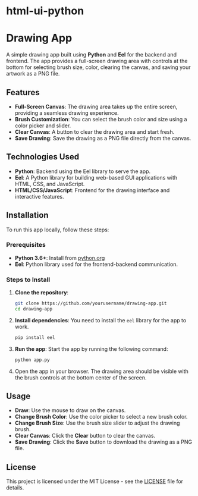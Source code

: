 # html-ui-python


# Drawing App

A simple drawing app built using **Python** and **Eel** for the backend and frontend. The app provides a full-screen drawing area with controls at the bottom for selecting brush size, color, clearing the canvas, and saving your artwork as a PNG file.

## Features

- **Full-Screen Canvas**: The drawing area takes up the entire screen, providing a seamless drawing experience.
- **Brush Customization**: You can select the brush color and size using a color picker and slider.
- **Clear Canvas**: A button to clear the drawing area and start fresh.
- **Save Drawing**: Save the drawing as a PNG file directly from the canvas.

## Technologies Used

- **Python**: Backend using the Eel library to serve the app.
- **Eel**: A Python library for building web-based GUI applications with HTML, CSS, and JavaScript.
- **HTML/CSS/JavaScript**: Frontend for the drawing interface and interactive features.

## Installation

To run this app locally, follow these steps:

### Prerequisites

- **Python 3.6+**: Install from [python.org](https://www.python.org/downloads/)
- **Eel**: Python library used for the frontend-backend communication.

### Steps to Install

1. **Clone the repository**:
   ```bash
   git clone https://github.com/yourusername/drawing-app.git
   cd drawing-app
   ```

2. **Install dependencies**:
   You need to install the `eel` library for the app to work.
   ```bash
   pip install eel
   ```

3. **Run the app**:
   Start the app by running the following command:
   ```bash
   python app.py
   ```

4. Open the app in your browser. The drawing area should be visible with the brush controls at the bottom center of the screen.

## Usage

- **Draw**: Use the mouse to draw on the canvas.
- **Change Brush Color**: Use the color picker to select a new brush color.
- **Change Brush Size**: Use the brush size slider to adjust the drawing brush.
- **Clear Canvas**: Click the **Clear** button to clear the canvas.
- **Save Drawing**: Click the **Save** button to download the drawing as a PNG file.

## License

This project is licensed under the MIT License - see the [LICENSE](LICENSE) file for details.

